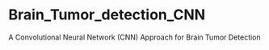 # Brain_Tumor_detection_CNN
 A Convolutional Neural Network (CNN) Approach for Brain Tumor Detection
